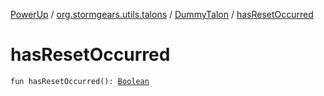 [PowerUp](../../index.md) / [org.stormgears.utils.talons](../index.md) / [DummyTalon](index.md) / [hasResetOccurred](./has-reset-occurred.md)

# hasResetOccurred

`fun hasResetOccurred(): `[`Boolean`](https://kotlinlang.org/api/latest/jvm/stdlib/kotlin/-boolean/index.html)